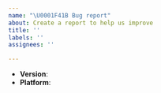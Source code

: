 ```yaml
---
name: "\U0001F41B Bug report"
about: Create a report to help us improve
title: ''
labels: ''
assignees: ''

---
```


<!--
Thank you for reporting a possible bug.

Please fill in as much of the template below as you can.

Version: Version of the project you are using. 
Platform: output of `uname -a` (UNIX), or version and 32 or 64-bit (Windows)

If possible, please provide code that demonstrates the problem, keeping it as
simple and free of external dependencies as you can.
-->

* **Version**:
* **Platform**:

<!-- Please provide more details below this comment. -->
